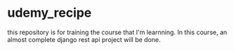 # udemy_recipe
this repository is for training the course that I'm learnning. In this course, an almost complete django rest api project will be done.
